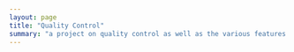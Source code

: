 ```yaml
---
layout: page
title: "Quality Control"
summary: "a project on quality control as well as the various features required. it has a lot of features as well as cool things. more text here. a short description and new things!"
---
```

